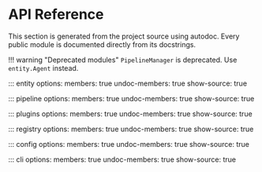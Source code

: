 # API Reference

This section is generated from the project source using autodoc. Every public
module is documented directly from its docstrings.

!!! warning "Deprecated modules"
    ``PipelineManager`` is deprecated. Use ``entity.Agent`` instead.

::: entity
    options:
        members: true
        undoc-members: true
        show-source: true

::: pipeline
    options:
        members: true
        undoc-members: true
        show-source: true

::: plugins
    options:
        members: true
        undoc-members: true
        show-source: true

::: registry
    options:
        members: true
        undoc-members: true
        show-source: true

::: config
    options:
        members: true
        undoc-members: true
        show-source: true

::: cli
    options:
        members: true
        undoc-members: true
        show-source: true
